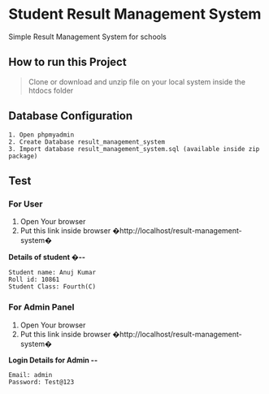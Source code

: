 # Student Result Management System
Simple Result Management System for schools

## How to run this Project

> Clone or download and unzip file on your local system inside the htdocs folder

## Database Configuration
```
1. Open phpmyadmin
2. Create Database result_management_system
3. Import database result_management_system.sql (available inside zip package)
```

## Test

### For User

1. Open Your browser
2. Put this link inside browser �http://localhost/result-management-system�

**Details of student �--**

```
Student name: Anuj Kumar
Roll id: 10861
Student Class: Fourth(C)
```

### For Admin Panel

1. Open Your browser
2. Put this link inside browser �http://localhost/result-management-system�

**Login Details for Admin --**

```
Email: admin
Password: Test@123
```
